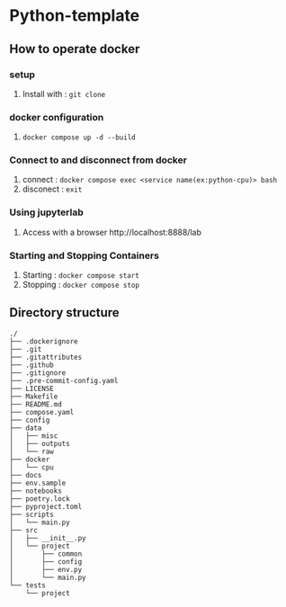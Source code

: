 # Python-template

## How to operate docker
### setup
1. Install with : `git clone`
### docker configuration
1. `docker compose up -d --build`
### Connect to and disconnect from docker
1. connect : `docker compose exec <service name(ex:python-cpu)> bash`
2. disconect : `exit`
### Using jupyterlab
1. Access with a browser http://localhost:8888/lab
### Starting and Stopping Containers
1. Starting : `docker compose start`
2. Stopping : `docker compose stop`

## Directory structure
```text
./
├── .dockerignore
├── .git
├── .gitattributes
├── .github
├── .gitignore
├── .pre-commit-config.yaml
├── LICENSE
├── Makefile
├── README.md
├── compose.yaml
├── config
├── data
│   ├── misc
│   ├── outputs
│   └── raw
├── docker
│   └── cpu
├── docs
├── env.sample
├── notebooks
├── poetry.lock
├── pyproject.toml
├── scripts
│   └── main.py
├── src
│   ├── __init__.py
│   └── project
│       ├── common
│       ├── config
│       ├── env.py
│       └── main.py
└── tests
    └── project
```
